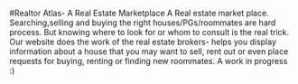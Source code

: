 #Realtor Atlas- A Real Estate Marketplace
A Real estate market place. Searching,selling and buying the right houses/PGs/roommates are hard process. But knowing where to look for or whom to consult is the real trick. 
Our website does the work of the real estate brokers- helps you display information about a house that you may want to sell, rent out or even place requests for buying, renting or finding new roommates.
A work in progress :)
